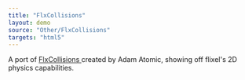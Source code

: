 ```yaml
---
title: "FlxCollisions"
layout: demo
source: "Other/FlxCollisions"
targets: "html5"
---
```


A port of [FlxCollisions ](https://github.com/AdamAtomic/FlxCollisions)created by Adam Atomic, showing off flixel's 2D physics capabilities.
